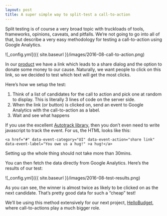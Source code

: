 ```yaml
---
layout: post
title: A super simple way to split-test a call-to-action
---
```


Split testing is of course a very broad topic with truckloads of tools, frameworks, opinions, caveats, and pitfalls. We’re not going to go into all of that, but describe a very easy methodology for testing a call-to-action using Google Analytics.

![_config.yml]({{ site.baseurl }}/images/2016-08-call-to-action.png)

In our [product](https://www.kittysplit.com/en/) we have a link which leads to a share dialog and the option to donate some money to our cause. Naturally, we want people to click on this link, so we decided to test which text will get the most clicks.


Here’s how we setup the test:

1. Think of a list of candidates for the call to action and pick one at random to display. This is literally 3 lines of code on the server side.
2. When the link (or button) is clicked on, send an event to Google Analytics with the call-to-action as a label.
3. Wait and see what happens

If you use the excellent [Autotrack library](https://analytics.googleblog.com/2016/02/introducing-autotrack-for-analyticsjs.html), then you don’t even need to write javascript to track the event. For us, the HTML looks like this:

`<a href="#" data-event-category="UI" data-event-action="share link" data-event-label="You owe us a hug!" >a hug!</a>`

Setting up the whole thing should not take more than 30mins.

You can then fetch the data directly from Google Analytics. Here’s the results of our test:

![_config.yml]({{ site.baseurl }}/images/2016-08-test-results.png)

As you can see, the winner is almost twice as likely to be clicked on as the next candidate. That’s pretty good data for such a “cheap” test!

We’ll be using this method extensively for our next project, [HelloBudget](http://hellobudget.co), where call-to-actions play a much bigger role.
